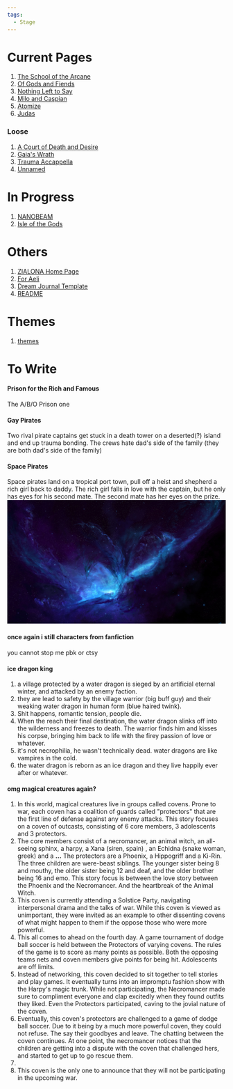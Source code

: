 ```yaml
---
tags:
  - Stage
---
```

# Current Pages
1. [The School of the Arcane](Dreams/01%20The%20School%20of%20the%20Arcane/The%20School%20of%20the%20Arcane.md)
2. [Of Gods and Fiends](Dreams/02%20Of%20Gods%20and%20Fiends/Of%20Gods%20and%20Fiends.md)
3. [Nothing Left to Say](Dreams/03%20Nothing%20Left%20to%20Say/Nothing%20Left%20to%20Say.md)
4. [Milo and Caspian](Dreams/04%20Milo%20&%20Caspian/Milo%20and%20Caspian.md)
5. [Atomize](Dreams/05%20Atomize/Atomize.md)
6.  [Judas](Dreams/06%20Judas/Judas.md)
### Loose
1. [A Court of Death and Desire](Dreams/100%20Others/A%20Court%20of%20Death%20and%20Desire.md)
2. [Gaia's Wrath](Dreams/100%20Others/Gaia's%20Wrath.md)
3. [Trauma Accappella](Dreams/100%20Others/Trauma%20Accappella.md)
4. [Unnamed](Dreams/100%20Others/Unnamed.md)
# In Progress
1. [NANOBEAM](Dreams/100%20Others/NANOBEAM.md)
2. [Isle of the Gods](Dreams/100%20Others/Isle%20of%20the%20Gods.md)
# Others
1. [ZIALONA Home Page](ZIALONA%20Home%20Page.md)
2. [For Aeli](For%20Aeli.md)
4. [Dream Journal Template](../00%20_resources/Templates/Dream%20Journal%20Template.md)
5. [README](../README.md)
# Themes
1. [themes](Stage%20Files/themes.md)
# To Write
#### Prison for the Rich and Famous
The A/B/O Prison one
#### Gay Pirates
Two rival pirate captains get stuck in a death tower on a deserted(?) island and end up trauma bonding. The crews hate dad's side of the family (they are both dad's side of the family)
#### Space Pirates
Space pirates land on a tropical port town, pull off a heist and shepherd a rich girl back to daddy. The rich girl falls in love with the captain, but he only has eyes for his second mate. The second mate has her eyes on the prize.
![](Stage%20Files/images/space%20pirates.jpg)
#### once  again i still characters from fanfiction
you cannot stop me pbk or ctsy
#### ice dragon king
1. a village protected by a water dragon is sieged by an artificial eternal winter,  and attacked by an enemy faction.
2. they are lead to safety by the village warrior (big buff guy) and their weaking water dragon in human form (blue haired twink).
3. Shit happens, romantic tension, people die.
4. When the reach their final destination, the water dragon slinks off into the wilderness and freezes to death. The warrior finds him and kisses his corpse, bringing him back to life with the firey passion of love or whatever.
5. it's not necrophilia, he wasn't technically dead. water dragons are like vampires in the cold.
6. the water dragon is reborn as an ice dragon and they live happily ever after or whatever.
#### omg magical creatures again?
1. In this world,  magical creatures live in groups called covens. Prone to war, each coven has a coalition of guards called "protectors" that are the first line of defense against any  enemy attacks. This story focuses on a coven of outcasts, consisting of 6 core members, 3 adolescents and 3 protectors.
2. The core members consist of a necromancer, an animal witch, an all-seeing sphinx, a harpy, a Xana (siren, spain) , an Echidna (snake woman, greek) and a **...** The protectors are a Phoenix, a Hippogriff and a Ki-Rin. The three children are were-beast siblings. The younger sister being 8 and mouthy, the older sister being 12 and deaf, and the older brother being 16 and emo. This story focus is between the love story between the Phoenix and the Necromancer. And the heartbreak of the Animal Witch.
3. This coven is currently attending a Solstice Party, navigating interpersonal drama and the talks of war. While this coven is viewed as unimportant, they were invited as an example to other dissenting covens of what might happen to them if the oppose those who were more powerful.
4. This all comes to ahead on the fourth day. A game tournament of dodge ball soccer is held between the Protectors of varying covens. The rules of the game is to score as many points as possible. Both the opposing teams nets and coven members give points for being hit. Adolescents are off limits.
5. Instead of networking, this coven decided to sit together to tell stories and play games. It eventually turns into an impromptu fashion show with the Harpy's magic trunk. While not participating, the Necromancer made sure to compliment everyone and clap excitedly when they found outfits they liked. Even the Protectors participated, caving to the jovial nature of the coven.
6. Eventually, this coven's protectors are challenged to a game of dodge ball soccer. Due to it being by a much more powerful coven, they could not refuse. The say their goodbyes and leave. The chatting between the coven continues. At one point, the necromancer notices that the children are getting into a dispute with the coven that challenged hers, and started to get up to go rescue them. 
7. 
8. This coven is the only one to announce that they will not be participating in the upcoming war.